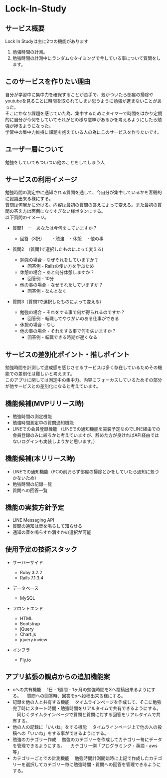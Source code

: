 # Lock-In-Study
## サービス概要
Lock In Studyは主に2つの機能があります
1. 勉強時間の計測。
2. 勉強時間の計測中にランダムなタイミングで今している事について質問をします。
## このサービスを作りたい理由
自分が学習中に集中力を確保することが苦手で、気がついたら部屋の掃除やyoutubeを見ることに時間を取られてしまい思うように勉強が進まないことがあった。  
そこにかなり課題を感じていた為、集中するためにタイマーで時間をはかり定期的に自分が今何をしていてそれがどの様な意味があるかを考えるようにしたら勉強が捗るようになった。  
学習中の集中力維持に課題を抱えている人の為にこのサービスを作りたいです。
## ユーザー層について
勉強をしていてもついつい他のことをしてしまう人
## サービスの利用イメージ
勉強時間の測定中に通知される質問を通して、今自分が集中しているかを客観的に認識出来る様にする。  
質問は何層かに分ける。内容は最初の質問の答えによって変える。また最初の質問の答え方は面倒になりすぎない様ボタンにする。  
以下質問のイメージ。  
* 質問1　ー　あなたは今何をしていますか？
    * 回答（3択）　　・勉強　・休憩　・他の事

* 質問2　（質問1で選択したものによって変える)
    * 勉強の場合 - なぜそれをしていますか？
        * 回答例 - Railsの使い方を学ぶため
    * 休憩の場合 - あと何分休憩しますか？
        * 回答例 - 10分
    * 他の事の場合 - なぜそれをしていますか？
        * 回答例 - なんとなく

* 質問3（質問1で選択したものによって変える)
    * 勉強の場合 - それをする事で何が得られるのですか？
        * 回答例 - 転職してやりがいのある仕事ができる
    * 休憩の場合 - なし
    * 他の事の場合 - それをする事で何を失いますか？
        * 回答例 - 転職できる時期が遅くなる

## サービスの差別化ポイント・推しポイント
勉強時間を計測して達成感を感じさせるサービスは多く存在しているためその機能での差別化は難しいと考えます。  
このアプリに関しては測定中の集中力、内容にフォーカスしているためその部分が他サービスとの差別化になると考えています。

## 機能候補(MVPリリース時)
 * 勉強時間の測定機能
 * 勉強時間測定中の質問通知機能
 * LINEでの会員登録機能
 （LINEでの通知機能を実装予定なのでLINE経由での会員登録のみに絞ろかと考えていますが、辞めた方が良ければAPI経由ではないログインも実装しようかと思います。）
 ## 機能候補(本リリース時)
 * LINEでの通知機能（PCの前おらず部屋の掃除とかをしていたら通知に気づかないため）
 * 勉強時間の記録一覧
 * 質問への回答一覧

## 機能の実装方針予定
 * LINE Messaging API
 * 質問の通知は音を鳴らして知らせる
 * 通知の音を鳴らすか消すかの選択が可能

## 使用予定の技術スタック
 * サーバーサイド
    * Ruby 3.2.2
    * Rails 7.1.3.4

 * データベース
    * MySQL

 * フロントエンド
    * HTML
    * Bootstrap
    * jQuery
    * Chart.js
    * jquery.inview

 * インフラ
    * Fly.io

## アプリ拡張の観点からの追加機能案
 * xへの共有機能
 　1日・1週間・1ヶ月の勉強時間をXへ投稿出来るようにする。
 　質問への回答時、回答をxへ投稿出来る様にする。
 * 記録を他の人と共有する機能
 　タイムラインページを作成して、そこに勉強完了時にスタート時間・勉強時間をリアルタイムで共有できるようにする。
 　同じくタイムラインページで質問と質問に対する回答をリアルタイムで共有する。
 * 他の人の記録に「いいね」をする機能
 　タイムラインページ上で他の人の投稿への「いいね」をする事ができるようにする。
 * 勉強のカテゴリー作成
 　勉強のカテゴリーを作成してカテゴリー毎にデータを管理できるようにする。
 　カテゴリー例「プログラミング・英語・aws等」
 * カテゴリーごとでの計測機能
 　勉強時間計測開始時に上記で作成したカテゴリーを選択してカテゴリー毎に勉強時間・質問への回答を管理できるようにする。